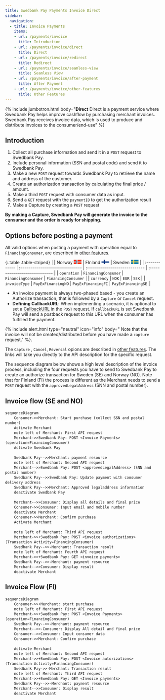 ```yaml
---
title: Swedbank Pay Payments Invoice Direct
sidebar:
  navigation:
  - title: Invoice Payments
    items:
    - url: /payments/invoice
      title: Introduction
    - url: /payments/invoice/direct
      title: Direct
    - url: /payments/invoice/redirect
      title: Redirect
    - url: /payments/invoice/seamless-view
      title: Seamless View
    - url: /payments/invoice/after-payment
      title: After Payment
    - url: /payments/invoice/other-features
      title: Other Features
---
```


{% include jumbotron.html body="**Direct**
Direct is a payment service where Swedbank Pay helps improve cashflow by
purchasing merchant invoices. Swedbank Pay receives invoice data, which is used
to produce and distribute invoices to the consumer/end-use" %}

## Introduction

1. Collect all purchase information and send it in a `POST` request to
Swedbank Pay.
1. Include personal information (SSN and postal code) and send it to Swedbank Pay.
1. Make a new `POST` request towards Swedbank Pay to retrieve the name and
address of the customer.
1. Create an authorization transaction by calculating the final price / amount.
1. Make a third `POST` request with consumer data as input.
1. Send a  `GET` request with the `paymentID` to get the authorization result
1. Make a Capture by creating a `POST` request

  **By making a Capture, Swedbank Pay will generate
  the invoice to the consumer and the order is ready for shipping.**

## Options before posting a payment

All valid options when posting a payment with operation equal to
`FinancingConsumer`, are described in
[other features][other-features-financing-consumer].

{:.table .table-striped}
|               | Norway ![Norwegian flag][no-png] | FInland ![Finish flag][fi-png] | Sweden ![Swedish flag][se-png] |
| :------------ | :------------------------------- | :----------------------------- | :----------------------------- |
| `operation`   | `FinancingConsumer`              | `FinancingConsumer`            | `FinancingConsumer`            |
| `currency`    | `NOK`                            | `EUR`                          | `SEK`                          |
| `invoiceType` | `PayExFinancingNO`               | `PayExFinancingFI`             | `PayExFinancingSE`             |

* An invoice payment is always two-phased based - you create an Authorize
  transaction, that is followed by a `Capture` or `Cancel` request.
* **Defining CallbackURL**: When implementing a scenario, it is optional to
  set a [CallbackURL][callback-api] in the `POST` request. If `callbackURL`
  is set Swedbank Pay will send a postback request to this URL when the consumer
  has fulfilled the payment.

{% include alert.html type="neutral" icon="info" body="
Note that the invoice will not be created/distributed before you have
made a `capture` request." %}.

The `Capture` , `Cancel`, `Reversal` opions are
described in [other features][other-features].
The links will take you directly to the API description for the specific request.

The sequence diagram below shows a high level description of the invoice
process, including the four requests you have to send to Swedbank Pay to create
an authorize transaction for Sweden (SE) and Norway (NO). Note that for Finland
(FI) the process is different as the Merchant needs to send a `POST` request
with the `approvedLegalAddress` (SNN and postal number).

## Invoice flow (SE and NO)

```mermaid
sequenceDiagram
    Consumer->>Merchant: Start purchase (collect SSN and postal number)
    Activate Merchant
    note left of Merchant: First API request
    Merchant->>Swedbank Pay: POST <Invoice Payments> (operation=FinancingConsumer)
    Activate Swedbank Pay

    Swedbank Pay-->>Merchant: payment resource
    note left of Merchant: Second API request
    Merchant-->>Swedbank Pay: POST <approvedLegalAddress> (SNN and postal number)
    Swedbank Pay-->>Swedbank Pay: Update payment with consumer delivery address
    Swedbank Pay-->>Merchant: Approved legaladdress information
    deactivate Swedbank Pay

    Merchant-->>Consumer: Display all details and final price
    Consumer->>Consumer: Input email and mobile number
    deactivate Merchant
    Consumer->>Merchant: Confirm purchase
    Activate Merchant

    note left of Merchant: Third API request
    Merchant->>+Swedbank Pay: POST <invoice authorizations> (Transaction Activity=FinancingConsumer)
    Swedbank Pay-->>-Merchant: Transaction result
    note left of Merchant: Fourth API request
    Merchant->>+Swedbank Pay: GET <invoice payments>
    Swedbank Pay-->>-Merchant: payment resource
    Merchant-->>Consumer: Display result
    deactivate Merchant
```

## Invoice Flow (FI)

```mermaid
sequenceDiagram
    Consumer->>+Merchant: start purchase
    note left of Merchant: First API request
    Merchant->>+Swedbank Pay: POST <Invoice Payments> (operation=FinancingConsumer)
    Swedbank Pay-->>-Merchant: payment resource
    Merchant-->>-Consumer: Display All detail and final price
    Consumer-->>Consumer: Input consumer data
    Consumer->>Merchant: Confirm purchase

    Activate Merchant
    note left of Merchant: Second API request
    Merchant->>+Swedbank Pay: POST <Invoice autorizations> (Transaction Activity=FinancingConsumer)
    Swedbank Pay->>-Merchant: Transaction result
    note left of Merchant: Third API request
    Merchant->>+Swedbank Pay: GET <Invoice payments>
    Swedbank Pay-->>-Merchant: payment resource
    Merchant-->>Consumer: Display result
    deactivate Merchant
```

[capture]: /payments/credit-card/after-payment#Capture
[fi-png]: /assets/img/fi.png
[financing-invoice-1-png]: /assets/img/checkout/test-purchase.png
[financing-invoice-2-png]: /assets/screenshots/invoice/redirect-view/iframe-verify-data.png
[no-png]: /assets/img/no.png
[se-png]: /assets/img/se.png
[callback-api]: /payments/invoice/other-features#callback
[hosted-view]: /payments/#hosted-view-implementation
[other-features]: /payments/invoice/other-features
[other-features-financing-consumer]: /payments/invoice/other-features
[redirect]: /payments/invoice/redirect
[setup-mail]: mailto:setup.ecom@PayEx.com
